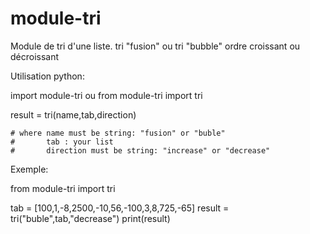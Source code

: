 # module-tri

Module de tri d'une liste.
tri "fusion" ou tri "bubble"
ordre croissant ou décroissant

Utilisation python:

import module-tri 
ou
from module-tri import tri

result = tri(name,tab,direction)

    # where name must be string: "fusion" or "buble"
    #       tab : your list
    #       direction must be string: "increase" or "decrease"
    
 Exemple:
 
 from module-tri import tri
 
 tab = [100,1,-8,2500,-10,56,-100,3,8,725,-65]
 result = tri("buble",tab,"decrease")
 print(result)
